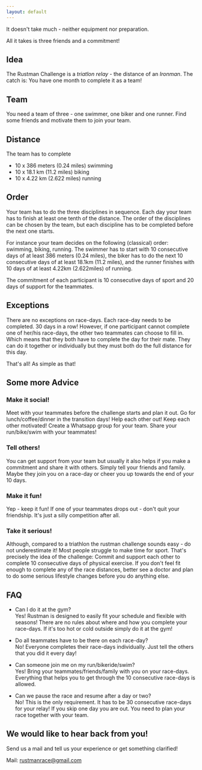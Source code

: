 ```yaml
---
layout: default
---
```


It doesn't take much - neither equipment nor preparation. 

All it takes is three friends and a commitment!

## Idea
The Rustman Challenge is a _triatlon relay_ - the distance of an _Ironman_. 
The catch is: You have one month to complete it as a team!

## Team
You need a team of three - one swimmer, one biker and one runner. Find some friends and motivate them to join your team.

## Distance
The team has to complete 
* 10 x 386 meters (0.24 miles) swimming
* 10 x 18.1 km (11.2 miles) biking
* 10 x 4.22 km (2.622 miles) running

## Order
Your team has to do the three disciplines in sequence. Each day your team has to finish at least one tenth of the distance. 
The order of the disciplines can be chosen by the team, but each discipline has to be completed before the next one starts.

For instance your team decides on the following (classical) order: swimming, biking, running. 
The swimmer has to start with 10 consecutive days of at least 386 meters (0.24 miles), 
the biker has to do the next 10 consecutive days of at least 18.1km (11.2 miles), 
and the runner finishes with 10 days of at least 4.22km (2.622miles) of running.

The commitment of each participant is 10 consecutive days of sport and 20 days of support for the teammates.

## Exceptions
There are no exceptions on race-days. Each race-day needs to be completed. 30 days in a row!
However, if one participant cannot complete one of her/his race-days, 
the other two teammates can choose to fill in. 
Which means that they both have to complete the day for their mate. 
They can do it together or individually but they must both do the full distance for this day.

That's all! As simple as that!

## Some more Advice
### Make it social! 
Meet with your teammates before the challenge starts and plan it out. 
Go for lunch/coffee/dinner in the transition days! 
Help each other out! Keep each other motivated! 
Create a Whatsapp group for your team. 
Share your run/bike/swim with your teammates!
### Tell others!
You can get support from your team but usually it also helps if you make a commitment and share it with others. 
Simply tell your friends and family. 
Maybe they join you on a race-day or cheer you up towards the end of your 10 days.
### Make it fun!
Yep - keep it fun! If one of your teammates drops out - don't quit your friendship. It's just a silly competition after all.
### Take it serious!
Although, compared to a triathlon the rustman challenge sounds easy - do not underestimate it!
Most people struggle to make time for sport. That's precisely the idea of the challenge:
Commit and support each other to complete 10 consecutive days of physical exercise.
If you don't feel fit enough to complete any of the race distances, better see a doctor and plan to do some serious lifestyle changes before you do anything else.

## FAQ
* Can I do it at the gym? <br>
Yes! Rustman is designed to easily fit your schedule and flexible with seasons! There are no rules about where and how you complete your race-days. If it's too hot or cold outside simply do it at the gym!

* Do all teammates have to be there on each race-day?<br>
No! Everyone completes their race-days individually. Just tell the others that you did it every day!

* Can someone join me on my run/bikeride/swim?<br>
Yes! Bring your teammates/friends/family with you on your race-days. Everything that helps you to get through the 10 consecutive race-days is allowed.

* Can we pause the race and resume after a day or two?<br>
No! This is the only requirement. It has to be 30 consecutive race-days for your relay! If you skip one day you are out. You need to plan your race together with your team. 

## We would like to hear back from you!
Send us a mail and tell us your experience or get something clarified! 

Mail: [rustmanrace@gmail.com](mailto:rustmanrace@gmail.com)